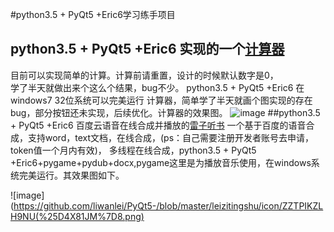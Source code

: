 #python3.5 + PyQt5 +Eric6学习练手项目
## python3.5 + PyQt5 +Eric6 实现的一个[计算器](https://github.com/liwanlei/PyQt5-/tree/master/%E8%AE%A1%E7%AE%97%E5%99%A8) 
目前可以实现简单的计算。计算前请重置，设计的时候默认数字是0，<br>学了半天就做出来个这么个结果，bug不少。
python3.5 + PyQt5 +Eric6 在windows7  32位系统可以完美运行
计算器，简单学了半天就画个图实现的存在bug，部分按钮还未实现，后续优化。计算器的效果图。
![image](https://github.com/liwanlei/PyQt5-/blob/master/%E8%AE%A1%E7%AE%97%E5%99%A8/img/22.png)
##python3.5 + PyQt5 +Eric6 百度云语音在线合成并播放的[雷子听书](https://github.com/liwanlei/PyQt5-/tree/master/leizitingshu)
一个基于百度的语音合成，支持word，text文档，在线合成，(ps：自己需要注册开发者账号去申请，token值一个月内有效)，
多线程在线合成，python3.5 + PyQt5 +Eric6+pygame+pydub+docx,pygame这里是为播放音乐使用，在windows系统完美运行。其效果图如下。

![image](https://github.com/liwanlei/PyQt5-/blob/master/leizitingshu/icon/ZZTPIKZLH9NU(%25D4X81JM%7D8.png)
